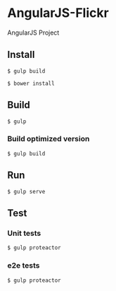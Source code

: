# AngularJS-Flickr
AngularJS Project


## Install

```
$ gulp build 
```
```
$ bower install
```

## Build

```
$ gulp 
```
### Build optimized version
```
$ gulp build 
```

## Run

```
$ gulp serve
```

## Test

### Unit tests
```
$ gulp proteactor
```
### e2e tests
```
$ gulp proteactor
```
